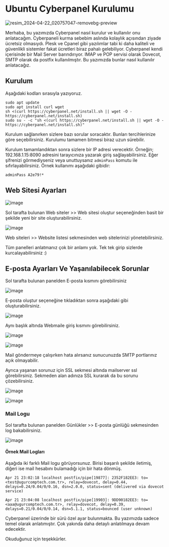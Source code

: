 # Ubuntu Cyberpanel Kurulumu



![resim_2024-04-22_020757047-removebg-preview](https://github.com/ugurcomptech/Ubuntu-Cyberpanel/assets/133202238/5b86508d-691a-47bf-8592-413101f5e95d)


Merhaba, bu yazımızda Cyberpanel nasıl kurulur ve kullanılır onu anlatacağım. Cyberpaneli kurma sebebim aslında kolaylık açısından ziyade ücretsiz olmasıydı. Plesk ve Cpanel gibi yazılımlar tabi ki daha kaliteli ve güvenlikli sistemler fakat ücretleri biraz pahalı gelebiliyor. Cyberpanel kendi içerisinde bir Mail Server barındırıyor. IMAP ve POP servisi olarak Dovecot, SMTP olarak da postfix kullanılmıştır. Bu yazımızda bunlar nasıl kullanılır anlatacağız. 

## Kurulum

Aşağıdaki kodları sırasıyla yazıyoruz.

```
sudo apt update
sudo apt install curl wget
sh <(curl https://cyberpanel.net/install.sh || wget -O - https://cyberpanel.net/install.sh)
sudo su - -c "sh <(curl https://cyberpanel.net/install.sh || wget -O - https://cyberpanel.net/install.sh)"
```


Kurulum sağlanırken sizlere bazı sorular soracaktır. Bunları tercihlerinize göre seçebilirsiniz.  Kurulumu tamamen bitmesi biraz uzun sürebilir.


Kurulum tamamlandıktan sonra sizlere bir IP adresi verecektir. Örneğin; 192.168.1.15:8090 adresini tarayıcınıza yazarak giriş sağlayabilirsiniz. Eğer şifrenizi görmediyseniz veya unuttuysanız `adminPass` komutu ile sıfırlayabilirsiniz. Örnek kullanımı aşağıdaki gibidir:

```
adminPass A2e79!*
```

##  Web Sitesi Ayarları

![image](https://github.com/ugurcomptech/Ubuntu-Cyberpanel/assets/133202238/d467a8c7-a88c-4d58-bf93-79cddd57c85e)

Sol tarafta bulunan Web siteler >> Web sitesi oluştur seçeneğinden basit bir şekilde yeni bir site oluşturabilirsiniz.

![image](https://github.com/ugurcomptech/Ubuntu-Cyberpanel/assets/133202238/884550a0-3a55-405c-b5a1-c2a26b2b1092)

Web siteleri >> Website listesi sekmesinden web sitelerinizi yönetebilirsiniz.


Tüm panelleri anlatmanız çok bir anlamı yok. Tek tek girip sizlerde kurcalayabilirsiniz :)




## E-posta Ayarları Ve Yaşanılabilecek Sorunlar 


Sol tarafta bulunan panelden E-posta kısmını görebilirsiniz

![image](https://github.com/ugurcomptech/Ubuntu-Cyberpanel/assets/133202238/a38df94a-1d31-467f-9561-8984166415ab)


E-posta oluştur seçeneğine tıkladıktan sonra aşağıdaki gibi oluşturabilirsiniz.

![image](https://github.com/ugurcomptech/Ubuntu-Cyberpanel/assets/133202238/86b141f1-f202-4659-be92-8e6b788ab7e7)


Aynı başlık altında Webmaile giriş kısmını görebilirsiniz.

![image](https://github.com/ugurcomptech/Ubuntu-Cyberpanel/assets/133202238/851f8b93-2731-44dc-a161-f0c85f24b01d)


![image](https://github.com/ugurcomptech/Ubuntu-Cyberpanel/assets/133202238/8df144fe-3c98-45e9-a815-00665f338287)


Mail göndermeye çalışırken hata alırsanız sunucunuzda SMTP portlarınız açık olmayabilir. 

Ayrıca yaşanan sorunuz için SSL sekmesi altında mailserver ssl görebilirsiniz. Sekmeden alan adınıza SSL kurarak da bu sorunu çözebilirsiniz.

![image](https://github.com/ugurcomptech/Ubuntu-Cyberpanel/assets/133202238/f57f8837-e316-4758-a303-db4f4b587fdc)


![image](https://github.com/ugurcomptech/Ubuntu-Cyberpanel/assets/133202238/4e803ec4-40a6-4f58-b147-b6eabe6405e8)



### Mail Logu

Sol tarafta bulunan panelden Günlükler >> E-posta günlüğü sekmesinden log bakabilirsiniz.

![image](https://github.com/ugurcomptech/Ubuntu-Cyberpanel/assets/133202238/49139a0a-367a-4cfe-baeb-76442a930b12)

#### Örnek Mail Logları

Aşağıda iki farklı Mail logu görüyorsunuz. Birisi başarılı şekilde iletimiş, diğeri ise mail hesabını bulamadığı için bir hata dönmüş.


```
Apr 21 23:02:18 localhost postfix/pipe[19877]: 2352F182EE3: to=<test@ugurcomptech.com.tr>, relay=dovecot, delay=0.44, delays=0.24/0.04/0/0.16, dsn=2.0.0, status=sent (delivered via dovecot service)
```

```
Apr 21 23:04:08 localhost postfix/pipe[19903]: 9DD90182EE3: to=<aaa@ugurcomptech.com.tr>, relay=dovecot, delay=0.39, delays=0.21/0.04/0/0.14, dsn=5.1.1, status=bounced (user unknown)
```



Cyberpanel üzerinde bir sürü özel ayar bulunmakta. Bu yazımızda sadece temel olarak anlatımıştır. Çok yakında daha detaylı anlatılmaya devam edecektir.

Okuduğunuz için teşekkürler.

